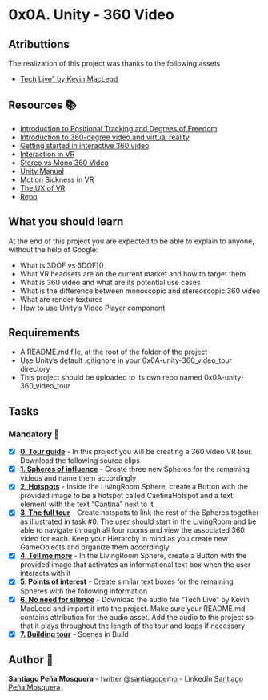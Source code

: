 # 0x0A. Unity - 360 Video
## Atributtions
The realization of this project was thanks to the following assets  
* [Tech Live” by Kevin MacLeod](https://intranet.hbtn.io/rltoken/buSIa09w5XNztHS5wo7ZhQ)
## Resources :books:
* [Introduction to Positional Tracking and Degrees of Freedom]()
* [Introduction to 360-degree video and virtual reality]()
* [Getting started in interactive 360 video]()
* [Interaction in VR]()
* [Stereo vs Mono 360 Video]()
* [Unity Manual]()
* [Motion Sickness in VR]()
* [The UX of VR]()
* [Repo](https://github.com/santiagopemo/0x0A-unity-360_video_tour)
## What you should learn
At the end of this project you are expected to be able to explain to anyone, without the help of Google:

* What is 3DOF vs 6DOF]()
* What VR headsets are on the current market and how to target them
* What is 360 video and what are its potential use cases
* What is the difference between monoscopic and stereoscopic 360 video
* What are render textures
* How to use Unity’s Video Player component
## Requirements
* A README.md file, at the root of the folder of the project
* Use Unity’s default .gitignore in your 0x0A-unity-360_video_tour directory
* This project should be uploaded to its own repo named 0x0A-unity-360_video_tour
## Tasks
### Mandatory :page_with_curl:
- [x] **[0. Tour guide](./Assets/Scenes)** - In this project you will be creating a 360 video VR tour. Download the following source clips
- [x] **[1. Spheres of influence](./Assets/Scenes)** - Create three new Spheres for the remaining videos and name them accordingly
- [x] **[2. Hotspots](./Assets/Scenes)** - Inside the LivingRoom Sphere, create a Button with the provided image to be a hotspot called CantinaHotspot and a text element with the text “Cantina” next to it
- [x] **[3. The full tour](./Assets/Scenes)** - Create hotspots to link the rest of the Spheres together as illustrated in task #0. The user should start in the LivingRoom and be able to navigate through all four rooms and view the associated 360 video for each. Keep your Hierarchy in mind as you create new GameObjects and organize them accordingly
- [x] **[4. Tell me more](./Assets/Scenes)** - In the LivingRoom Sphere, create a Button with the provided image that activates an informational text box when the user interacts with it
- [x] **[5. Points of interest](./Assets/Scenes)** - Create similar text boxes for the remaining Spheres with the following information
- [x] **[6. No need for silence](./Assets/Scenes)** - Download the audio file “Tech Live” by Kevin MacLeod and import it into the project. Make sure your README.md contains attribution for the audio asset. Add the audio to the project so that it plays throughout the length of the tour and loops if necessary
- [x] **[7. Building tour](./Builds/*)** - Scenes in Build
## Author :pencil:
**Santiago Peña Mosquera** - twitter [@santiagopemo](https://twitter.com/Santiag11470161) - LinkedIn [Santiago Peña Mosquera](https://www.linkedin.com/in/santiago-pe%C3%B1a-mosquera-abaa20196/)
